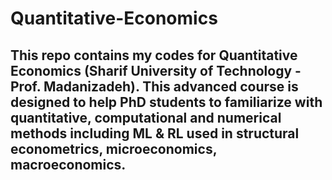 # Quantitative-Economics

## This repo contains my codes for Quantitative Economics (Sharif University of Technology - Prof. Madanizadeh). This advanced course is designed to help PhD students to familiarize with quantitative, computational and numerical methods including ML & RL used in structural econometrics, microeconomics, macroeconomics.  
